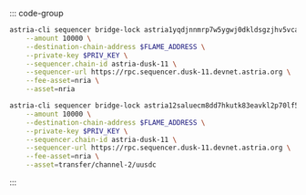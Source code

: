 <!-- markdownlint-disable MD041 MD013 -->

::: code-group

```bash [RIA]
astria-cli sequencer bridge-lock astria1yqdjnnmrp7w5ygwj0dkldsgzjhv5vcakp7yeu9 \
    --amount 10000 \
    --destination-chain-address $FLAME_ADDRESS \
    --private-key $PRIV_KEY \
    --sequencer.chain-id astria-dusk-11 \
    --sequencer-url https://rpc.sequencer.dusk-11.devnet.astria.org \
    --fee-asset=nria \
    --asset=nria
```

```bash [USDC]
astria-cli sequencer bridge-lock astria12saluecm8dd7hkutk83eavkl2p70lf5w7txezg \
    --amount 10000 \
    --destination-chain-address $FLAME_ADDRESS \
    --private-key $PRIV_KEY \
    --sequencer.chain-id astria-dusk-11 \
    --sequencer-url https://rpc.sequencer.dusk-11.devnet.astria.org \
    --fee-asset=nria \
    --asset=transfer/channel-2/uusdc
```

:::

<!-- <Tabs>
  <TabItem value="RIA" label="RIA"> </TabItem>
  <TabItem value="USDC" label="USDC"> </TabItem>
</Tabs> -->

